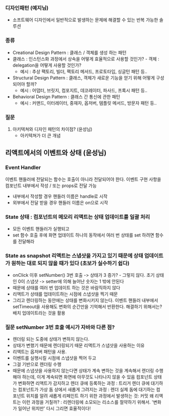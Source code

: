 ### 디자인패턴 (예지님)
* 소프트웨어 디자인에서 일반적으로 발생하는 문제에 해결할 수 있는 반복 가능한 솔루션 

### 종류 
- Creational Design Pattern : 클래스 / 객체를 생성 하는 패턴 
- 클래스 : 인스턴스화 과정에서 상속을 어떻게 효율적으로 사용할 것인가? - 객체 : delegation을 어떻게 사용할 것인가? 
    - 예시 : 추상 팩토리, 빌더, 팩토리 메서드, 프로토타입, 싱글턴 패턴 등.. 
- Structural Design Pattern : 클래스, 객체가 새로운 기능을 얻기 위해 어떻게 구성되어야 할까? 
    - 예시 : 어댑터, 브릿지, 컴포지트, 데코레이터, 파사드, 프록시 패턴 등.. 
- Behavioral Design Pattern : 클래스 간 통신에 관한 패턴 
    - 예시 : 커맨드, 이터레이터, 중재자, 옵저버, 템플릿 메서드, 방문자 패턴 등.. 
    
### 질문 
1. 아키텍쳐와 디자인 패턴의 차이점? (윤성님) 
    - 아키텍쳐가 더 큰 개념

## 리액트에서의 이벤트와 상태 (윤성님) 
### Event Handler 
이벤트 핸들러에 전달되는 함수는 호출이 아니라 전달되어야 한다. 
이벤트 구현 사항을 컴포넌트 내부에서 작성 / 또는 props로 전달 가능 
- 내부에서 작성할 경우 핸들러 이름은 handle로 시작 
- 외부에서 전달 받을 경우 핸들러 이름은 on으로 시작 

### State 상태 : 컴포넌트의 메모리 리액트는 상태 업데이트를 일괄 처리 
- 모든 이벤트 핸들러가 실행되고 
- set 함수 호출 후에 화면 업데이트 하나의 동작에서 여러 번 상태를 set 하려면 함수를 전달해라 

### State as snapshot 리액트는 스냅샷을 가지고 있기 때문에 상태 업데이트가 원하는 대로 되지 않을 때가 있다 (초보가 실수하기 쉽다) 
- onClick 이후 setNumber() 3번 호출 -> 상태가 3 증가? - 그렇지 않다. 초기 상태인 0이 스냅샷 -> setter에 의해 늘어난 숫자는 1 밖에 안된다 
- 때문에 상태를 여러 번 업데이트 하는 것은 바람직하지 않다 
- 리액트가 상태를 업데이트하는 시점에 스냅샷을 찍기 때문 
- 그리고 렌더링하는 동안에는 상태를 변화시키지 않는다. 이벤트 핸들러 내부에서 setTimeout을 사용해도 변화의 순간만을 기억해서 반환한다. 해결하기 위해서는? 배치 업데이트라는 것을 활용 

### 질문 setNumber 3번 호출 예시가 자바와 다른 점? 
- 렌더링 되는 도중에 상태가 변하지 않는다. 
- 상태가 변했기 때문에 렌더링되기 때문 리액트가 스냅샷을 사용하는 이유 
- 리액트는 옵저버 패턴을 사용. 
- 이벤트를 실행시킬 시점에 스냅샷을 찍어 두고 
- 그걸 기반으로 렌더링 수행 
- 때문에 스냅샷을 사용하지 않는다면 상태가 계속 변하는 것을 계속해서 렌더링 수행해야 하는데, 이게 계속되면 화면에 아무것도 나타나지 않을 수 있음 
컴포넌트 상태가 변화하면 리액트가 감지하고 렌더 큐에 등록하는 과정 : 트리거 렌더 큐에 대기하는 컴포넌트가 가상 돔 상에서 새롭게 그려지는 과정 : 렌더 실제 돔에 대기하는 컴포넌트 위치를 알려 새롭게 리페인트 하기 위한 과정에서 발생하는 것: 커밋 왜 리액트는 이런 과정을 거칠까? : 리렌더링에 소모되는 리소스를 절약하기 위해서. '변화가 일어난 위치만' 다시 그리면 효율적이다!